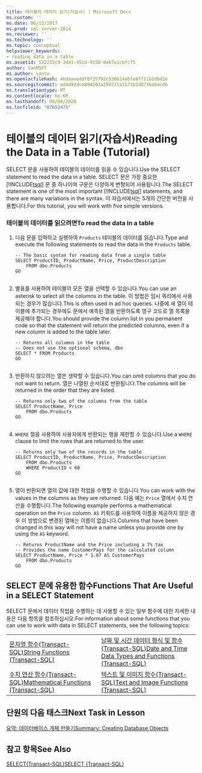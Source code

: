 ```yaml
---
title: 테이블의 데이터 읽기(자습서) | Microsoft Docs
ms.custom: ''
ms.date: 06/13/2017
ms.prod: sql-server-2014
ms.reviewer: ''
ms.technology: ''
ms.topic: conceptual
helpviewer_keywords:
- reading data in a table
ms.assetid: 532232c9-3d41-45cd-9150-de67a1cbfcf5
author: VanMSFT
ms.author: vanto
ms.openlocfilehash: 4bdaaeeddf8f35792c536624abfe6ff11b2dbd2e
ms.sourcegitcommit: ad4d92dce894592a259721a1571b1d8736abacdb
ms.translationtype: MT
ms.contentlocale: ko-KR
ms.lasthandoff: 08/04/2020
ms.locfileid: "87652475"
---
```

# <a name="reading-the-data-in-a-table-tutorial"></a><span data-ttu-id="2c709-102">테이블의 데이터 읽기(자습서)</span><span class="sxs-lookup"><span data-stu-id="2c709-102">Reading the Data in a Table (Tutorial)</span></span>
  <span data-ttu-id="2c709-103">SELECT 문을 사용하여 테이블의 데이터를 읽을 수 있습니다.</span><span class="sxs-lookup"><span data-stu-id="2c709-103">Use the SELECT statement to read the data in a table.</span></span> <span data-ttu-id="2c709-104">SELECT 문은 가장 중요한 [!INCLUDE[tsql](../includes/tsql-md.md)] 문 중 하나이며 구문은 다양하게 변형되어 사용됩니다.</span><span class="sxs-lookup"><span data-stu-id="2c709-104">The SELECT statement is one of the most important [!INCLUDE[tsql](../includes/tsql-md.md)] statements, and there are many variations in the syntax.</span></span> <span data-ttu-id="2c709-105">이 자습서에서는 5개의 간단한 버전을 사용합니다.</span><span class="sxs-lookup"><span data-stu-id="2c709-105">For this tutorial, you will work with five simple versions.</span></span>  
  
### <a name="to-read-the-data-in-a-table"></a><span data-ttu-id="2c709-106">테이블의 데이터를 읽으려면</span><span class="sxs-lookup"><span data-stu-id="2c709-106">To read the data in a table</span></span>  
  
1.  <span data-ttu-id="2c709-107">다음 문을 입력하고 실행하여 `Products` 테이블의 데이터를 읽습니다.</span><span class="sxs-lookup"><span data-stu-id="2c709-107">Type and execute the following statements to read the data in the `Products` table.</span></span>  
  
    ```  
    -- The basic syntax for reading data from a single table  
    SELECT ProductID, ProductName, Price, ProductDescription  
        FROM dbo.Products  
    GO  
  
    ```  
  
2.  <span data-ttu-id="2c709-108">별표를 사용하여 테이블의 모든 열을 선택할 수 있습니다.</span><span class="sxs-lookup"><span data-stu-id="2c709-108">You can use an asterisk to select all the columns in the table.</span></span> <span data-ttu-id="2c709-109">이 방법은 임시 쿼리에서 사용되는 경우가 많습니다.</span><span class="sxs-lookup"><span data-stu-id="2c709-109">This is often used in ad hoc queries.</span></span> <span data-ttu-id="2c709-110">나중에 새 열이 테이블에 추가되는 경우에도 문에서 예측된 열을 반환하도록 영구 코드로 열 목록을 제공해야 합니다.</span><span class="sxs-lookup"><span data-stu-id="2c709-110">You should provide the column list in you permanent code so that the statement will return the predicted columns, even if a new column is added to the table later.</span></span>  
  
    ```  
    -- Returns all columns in the table  
    -- Does not use the optional schema, dbo  
    SELECT * FROM Products  
    GO  
  
    ```  
  
3.  <span data-ttu-id="2c709-111">반환하지 않으려는 열은 생략할 수 있습니다.</span><span class="sxs-lookup"><span data-stu-id="2c709-111">You can omit columns that you do not want to return.</span></span> <span data-ttu-id="2c709-112">열은 나열된 순서대로 반환됩니다.</span><span class="sxs-lookup"><span data-stu-id="2c709-112">The columns will be returned in the order that they are listed.</span></span>  
  
    ```  
    -- Returns only two of the columns from the table  
    SELECT ProductName, Price  
        FROM dbo.Products  
    GO  
  
    ```  
  
4.  <span data-ttu-id="2c709-113">`WHERE` 절을 사용하여 사용자에게 반환되는 행을 제한할 수 있습니다.</span><span class="sxs-lookup"><span data-stu-id="2c709-113">Use a `WHERE` clause to limit the rows that are returned to the user.</span></span>  
  
    ```  
    -- Returns only two of the records in the table  
    SELECT ProductID, ProductName, Price, ProductDescription  
        FROM dbo.Products  
        WHERE ProductID < 60  
    GO  
  
    ```  
  
5.  <span data-ttu-id="2c709-114">열이 반환되면 열의 값에 대한 작업을 수행할 수 있습니다.</span><span class="sxs-lookup"><span data-stu-id="2c709-114">You can work with the values in the columns as they are returned.</span></span> <span data-ttu-id="2c709-115">다음 예는 `Price` 열에서 수치 연산을 수행합니다.</span><span class="sxs-lookup"><span data-stu-id="2c709-115">The following example performs a mathematical operation on the `Price` column.</span></span> <span data-ttu-id="2c709-116">`AS` 키워드를 사용하여 이름을 제공하지 않은 경우 이 방법으로 변경된 열에는 이름이 없습니다.</span><span class="sxs-lookup"><span data-stu-id="2c709-116">Columns that have been changed in this way will not have a name unless you provide one by using the `AS` keyword.</span></span>  
  
    ```  
    -- Returns ProductName and the Price including a 7% tax  
    -- Provides the name CustomerPays for the calculated column  
    SELECT ProductName, Price * 1.07 AS CustomerPays  
        FROM dbo.Products  
    GO  
    ```  
  
## <a name="functions-that-are-useful-in-a-select-statement"></a><span data-ttu-id="2c709-117">SELECT 문에 유용한 함수</span><span class="sxs-lookup"><span data-stu-id="2c709-117">Functions That Are Useful in a SELECT Statement</span></span>  
 <span data-ttu-id="2c709-118">SELECT 문에서 데이터 작업을 수행하는 데 사용할 수 있는 일부 함수에 대한 자세한 내용은 다음 항목을 참조하십시오.</span><span class="sxs-lookup"><span data-stu-id="2c709-118">For information about some functions that you can use to work with data in SELECT statements, see the following topics:</span></span>  
  
|||  
|-|-|  
|[<span data-ttu-id="2c709-119">문자열 함수&#40;Transact-SQL&#41;</span><span class="sxs-lookup"><span data-stu-id="2c709-119">String Functions &#40;Transact-SQL&#41;</span></span>](/sql/t-sql/functions/string-functions-transact-sql)|[<span data-ttu-id="2c709-120">날짜 및 시간 데이터 형식 및 함수 &#40;Transact-SQL&#41;</span><span class="sxs-lookup"><span data-stu-id="2c709-120">Date and Time Data Types and Functions &#40;Transact-SQL&#41;</span></span>](/sql/t-sql/functions/date-and-time-data-types-and-functions-transact-sql)|  
|[<span data-ttu-id="2c709-121">수치 연산 함수&#40;Transact-SQL&#41;</span><span class="sxs-lookup"><span data-stu-id="2c709-121">Mathematical Functions &#40;Transact-SQL&#41;</span></span>](/sql/t-sql/functions/mathematical-functions-transact-sql)|[<span data-ttu-id="2c709-122">텍스트 및 이미지 함수&#40;Transact-SQL&#41;</span><span class="sxs-lookup"><span data-stu-id="2c709-122">Text and Image Functions &#40;Transact-SQL&#41;</span></span>](/sql/t-sql/functions/text-and-image-functions-textptr-transact-sql)|  
  
## <a name="next-task-in-lesson"></a><span data-ttu-id="2c709-123">단원의 다음 태스크</span><span class="sxs-lookup"><span data-stu-id="2c709-123">Next Task in Lesson</span></span>  
 [<span data-ttu-id="2c709-124">요약: 데이터베이스 개체 만들기</span><span class="sxs-lookup"><span data-stu-id="2c709-124">Summary: Creating Database Objects</span></span>](lesson-1-5-summary-creating-database-objects.md)  
  
## <a name="see-also"></a><span data-ttu-id="2c709-125">참고 항목</span><span class="sxs-lookup"><span data-stu-id="2c709-125">See Also</span></span>  
 [<span data-ttu-id="2c709-126">SELECT&#40;Transact-SQL&#41;</span><span class="sxs-lookup"><span data-stu-id="2c709-126">SELECT &#40;Transact-SQL&#41;</span></span>](/sql/t-sql/queries/select-transact-sql)  
  
  
